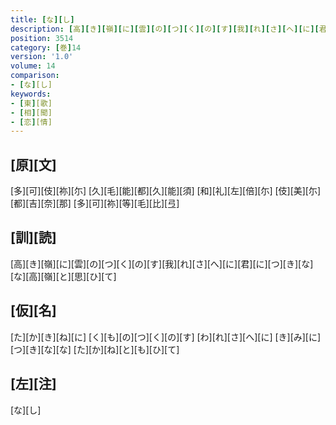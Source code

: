 ```yaml
---
title: [な][し]
description: [高][き][嶺][に][雲][の][つ][く][の][す][我][れ][さ][へ][に][君][に][つ][き][な][な][高][嶺][と][思][ひ][て]
position: 3514
category: [巻]14
version: '1.0'
volume: 14
comparison:
- [な][し]
keywords:
- [東][歌]
- [相][聞]
- [恋][情]
---
```


## [原][文]

[多][可][伎][祢][尓] [久][毛][能][都][久][能][須] [和][礼][左][倍][尓] [伎][美][尓][都][吉][奈][那] [多][可][祢][等][毛][比][弖]

## [訓][読]

[高][き][嶺][に][雲][の][つ][く][の][す][我][れ][さ][へ][に][君][に][つ][き][な][な][高][嶺][と][思][ひ][て]

## [仮][名]

[た][か][き][ね][に] [く][も][の][つ][く][の][す] [わ][れ][さ][へ][に] [き][み][に][つ][き][な][な] [た][か][ね][と][も][ひ][て]

## [左][注]

[な][し]
